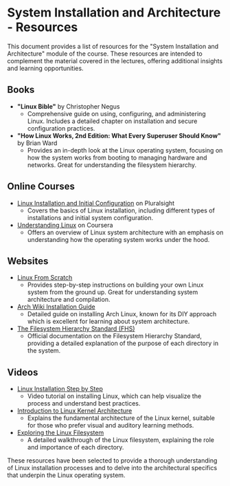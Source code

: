 # System Installation and Architecture - Resources

This document provides a list of resources for the "System Installation and Architecture" module of the course. These resources are intended to complement the material covered in the lectures, offering additional insights and learning opportunities.

## Books

- **"Linux Bible"** by Christopher Negus
  - Comprehensive guide on using, configuring, and administering Linux. Includes a detailed chapter on installation and secure configuration practices.
- **"How Linux Works, 2nd Edition: What Every Superuser Should Know"** by Brian Ward
  - Provides an in-depth look at the Linux operating system, focusing on how the system works from booting to managing hardware and networks. Great for understanding the filesystem hierarchy.

## Online Courses

- [Linux Installation and Initial Configuration](https://www.pluralsight.com/courses/linux-installation-configuration) on Pluralsight
  - Covers the basics of Linux installation, including different types of installations and initial system configuration.
- [Understanding Linux](https://www.coursera.org/learn/understanding-linux) on Coursera
  - Offers an overview of Linux system architecture with an emphasis on understanding how the operating system works under the hood.

## Websites

- [Linux From Scratch](http://www.linuxfromscratch.org/)
  - Provides step-by-step instructions on building your own Linux system from the ground up. Great for understanding system architecture and compilation.
- [Arch Wiki Installation Guide](https://wiki.archlinux.org/index.php/installation_guide)
  - Detailed guide on installing Arch Linux, known for its DIY approach which is excellent for learning about system architecture.
- [The Filesystem Hierarchy Standard (FHS)](https://refspecs.linuxfoundation.org/FHS_3.0/fhs/index.html)
  - Official documentation on the Filesystem Hierarchy Standard, providing a detailed explanation of the purpose of each directory in the system.

## Videos

- [Linux Installation Step by Step](https://www.youtube.com/watch?v=wBp0Rb-ZJak)
  - Video tutorial on installing Linux, which can help visualize the process and understand best practices.
- [Introduction to Linux Kernel Architecture](https://www.youtube.com/watch?v=7LTxBj5sCQU)
  - Explains the fundamental architecture of the Linux kernel, suitable for those who prefer visual and auditory learning methods.
- [Exploring the Linux Filesystem](https://www.youtube.com/watch?v=HIXzJ3Rz9po)
  - A detailed walkthrough of the Linux filesystem, explaining the role and importance of each directory.

These resources have been selected to provide a thorough understanding of Linux installation processes and to delve into the architectural specifics that underpin the Linux operating system.
